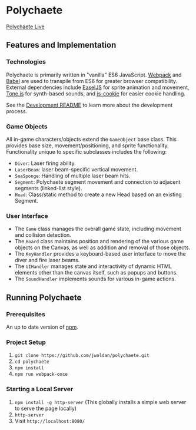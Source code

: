 # Polychaete

[Polychaete Live](http://jwoldan.net/polychaete)

## Features and Implementation

### Technologies

Polychaete is primarily written in "vanilla" ES6 JavaScript.  [Webpack](https://webpack.github.io) and [Babel](https://babeljs.io) are used to transpile from ES6 for greater browser compatibility.  External dependencies include [EaselJS](http://www.createjs.com/easeljs) for sprite animation and movement, [Tone.js](https://github.com/Tonejs/Tone.js) for synth-based sounds, and [js-cookie](https://github.com/js-cookie/js-cookie) for easier cookie handling.

See the [Development README](docs/development-readme.md) to learn more about the development process.

### Game Objects

All in-game characters/objects extend the `GameObject` base class.  This provides base size, movement/positioning, and sprite functionality.  Functionality unique to specific subclasses includes the following:

- `Diver`: Laser firing ability.
- `LaserBeam`: laser beam-specific vertical movement.
- `SeaSponge`: Handling of multiple laser beam hits.
- `Segment`: Polychaete segment movement and connection to adjacent segments (linked-list style).
- `Head`: Class/static method to create a new Head based on an existing Segment.

### User Interface

- The `Game` class manages the overall game state, including movement and collision detection.  
- The `Board` class maintains position and rendering of the various game objects on the Canvas, as well as addition and removal of those objects.
- The `KeyHandler` provides a keyboard-based user interface to move the diver and fire laser beams.
- The `UIHandler` manages state and interactivity of dynamic HTML elements other than the canvas itself, such as popups and buttons.
- The `SoundHandler` implements sounds for various in-game actions.

## Running Polychaete

### Prerequisites

An up to date version of [npm](https://www.npmjs.com).

### Project Setup

1. `git clone https://github.com/jwoldan/polychaete.git`
2. `cd polychaete`
3. `npm install`
4. `npm run webpack-once`

### Starting a Local Server
1. `npm install -g http-server` (This globally installs a simple web server to serve the page locally)
2. `http-server`
3. Visit `http://localhost:8080/`
